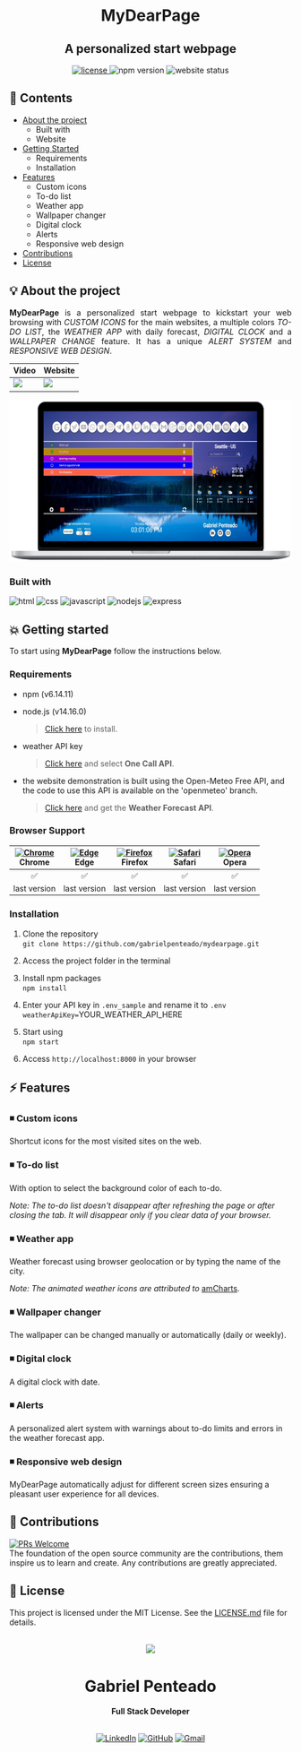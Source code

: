<h1 align="center">
   <strong>MyDearPage</strong>
</h1>

<h2 align="center">
  A personalized start webpage 
</h2>

<div align="center">

<!-- [![License](https://img.shields.io/github/license/gabrielpenteado/mydearpage?color=informational&style=flat-square)](https://github.com/gabrielpenteado/mydearpage/blob/main/LICENSE.md)
![npm-version](https://img.shields.io/static/v1?label=npm&message=v6.14.11&color=informational&style=flat-square)
![website-status](https://img.shields.io/website?down_color=red&down_message=offline&style=flat-square&up_color=008000&up_message=online&url=https%3A%2F%2Fmydearpage.netlify.app) -->

  <a href="https://github.com/gabrielpenteado/mydearpage/blob/main/LICENSE.md">
    <img src="https://img.shields.io/github/license/gabrielpenteado/mydearpage?color=informational&style=flat-square" alt="license"/>
  </a>

  <img src="https://img.shields.io/static/v1?label=npm&message=v6.14.11&color=informational&style=flat-square" alt="npm version">

  <img src="https://img.shields.io/website?down_color=red&down_message=offline&style=flat-square&up_color=008000&up_message=online&url=https%3A%2F%2Fmydearpage.netlify.app" alt="website status">

</div>

## 📑 Contents

- [About the project](#-about-the-project)
  - Built with
  - Website
- [Getting Started](#-getting-started)
  - Requirements
  - Installation
- [Features](#-features)
  - Custom icons
  - To-do list
  - Weather app
  - Wallpaper changer
  - Digital clock
  - Alerts
  - Responsive web design
- [Contributions](#-contributions)
- [License](#-license)
  <br>

## 💡 About the project

<p align="justify"> 
  <strong>MyDearPage</strong> is a personalized start webpage to kickstart your web browsing with <em>CUSTOM ICONS</em> for the main websites, a multiple colors <em>TO-DO LIST</em>, the <em>WEATHER APP</em> with daily forecast, <em>DIGITAL CLOCK</em> and a <em>WALLPAPER CHANGE</em> feature. It has a unique <em>ALERT SYSTEM</em> and <em>RESPONSIVE WEB DESIGN</em>.
</p>

<div align="center">
  <table>
    <thead>
      <tr>
        <th style="text-align: center">
          Video
        </th>
        <th style="text-align: center">
          Website
        </th>
      </tr>
    </thead>
    <tbody>
      <tr>
        <td>
          <a href="https://www.youtube.com/watch?v=HPRoGpF1nsM">
            <img src="https://img.shields.io/badge/YouTube-FF0000?style=for-the-badge&logo=youtube&logoColor=white" />
          </a>
        </td>  
        <td>
          <a href="https://mydearpage.netlify.app">
            <img src="https://img.shields.io/badge/Netlify-00C7B7?style=for-the-badge&logo=netlify&logoColor=white" />
          </a>
        </td>  
      </tr>
    </tbody>
  </table>
</div>

<p align="center">
    <img src="https://raw.githubusercontent.com/gabrielpenteado/mydearpage/main/public/assets/screenshots/mydearpage.png"> 
</p>

### Built with

![html](https://img.shields.io/badge/HTML5-E34F26?style=for-the-badge&logo=html5&logoColor=white)
![css](https://img.shields.io/badge/CSS3-1572B6?style=for-the-badge&logo=css3&logoColor=white)
![javascript](https://img.shields.io/badge/JavaScript-F7DF1E?style=for-the-badge&logo=javascript&logoColor=black)
![nodejs](https://img.shields.io/badge/Node.js-339933?style=for-the-badge&logo=nodedotjs&logoColor=white)
![express](https://img.shields.io/badge/Express.js-000000?style=for-the-badge&logo=express&logoColor=white)

<!-- ### Website
You can access the project website with all features by clicking below: -->

<!-- [![Website shields.io](https://img.shields.io/website?down_color=red&down_message=OFF&style=for-the-badge&up_color=green&up_message=ON&url=https%3A%2F%2Fmydearpage.onrender.com)](https://mydearpage.onrender.com) -->

<!-- [![netlify](https://img.shields.io/badge/Netlify-00C7B7?style=for-the-badge&logo=netlify&logoColor=white)](https://mydearpage.netlify.app/) -->

## 💥 Getting started

To start using <strong>MyDearPage</strong> follow the instructions below.

### Requirements

- npm (v6.14.11)
- node.js (v14.16.0)

  > [Click here](https://nodejs.org/en/download/) to install.

- weather API key

  > [Click here](https://openweathermap.org/api) and select **One Call API**.

- the website demonstration is built using the Open-Meteo Free API, and the code to use this API is available on the 'openmeteo' branch.
  > [Click here](https://open-meteo.com/) and get the **Weather Forecast API**.

### Browser Support

| [<img src="https://raw.githubusercontent.com/alrra/browser-logos/main/src/chrome/chrome_24x24.png" alt="Chrome" />](https://www.google.com/intl/en/chrome/)<br> Chrome | [<img src="https://raw.githubusercontent.com/alrra/browser-logos/main/src/edge/edge_24x24.png" alt="Edge" />](https://www.microsoft.com/en-us/edge)<br> Edge | [<img src="https://raw.githubusercontent.com/alrra/browser-logos/main/src/firefox/firefox_24x24.png" alt="Firefox" />](https://www.mozilla.org/en-US/firefox/new/)<br> Firefox | [<img src="https://raw.githubusercontent.com/alrra/browser-logos/main/src/safari/safari_24x24.png" alt="Safari" />](https://www.apple.com/br/safari/)<br> Safari | [<img src="https://raw.githubusercontent.com/alrra/browser-logos/main/src/opera/opera_24x24.png" alt="Opera" />](https://www.opera.com)<br> Opera |
| :--------------------------------------------------------------------------------------------------------------------------------------------------------------------: | :----------------------------------------------------------------------------------------------------------------------------------------------------------: | :----------------------------------------------------------------------------------------------------------------------------------------------------------------------------: | :--------------------------------------------------------------------------------------------------------------------------------------------------------------: | :-----------------------------------------------------------------------------------------------------------------------------------------------: |
|                                                                                   ✅                                                                                   |                                                                              ✅                                                                              |                                                                                       ✅                                                                                       |                                                                                ✅                                                                                |                                                                        ✅                                                                         |
|                                                                              last version                                                                              |                                                                         last version                                                                         |                                                                                  last version                                                                                  |                                                                           last version                                                                           |                                                                   last version                                                                    |

### Installation

1. Clone the repository<br>
   `git clone https://github.com/gabrielpenteado/mydearpage.git`

2. Access the project folder in the terminal

3. Install npm packages<br>
   `npm install`

4. Enter your API key in `.env_sample` and rename it to `.env`<br>
   `weatherApiKey=`YOUR_WEATHER_API_HERE

5. Start using<br>
   `npm start`

6. Access `http://localhost:8000` in your browser
   <br>

## ⚡ Features

### ◾ Custom icons

<p>Shortcut icons for the most visited sites on the web.</p>

### ◾ To-do list

<p>With option to select the background color of each to-do.</p>

_Note: The to-do list doesn't disappear after refreshing the page or after closing the tab. It will disappear only if you clear data of your browser._

### ◾ Weather app

<p>Weather forecast using browser geolocation or by typing the name of the city.</p>

_Note: The animated weather icons are attributed to_ [amCharts](https://www.amcharts.com/free-animated-svg-weather-icons/).

### ◾ Wallpaper changer

<p>The wallpaper can be changed manually or automatically (daily or weekly).</p>

### ◾ Digital clock

<p>A digital clock with date.</p>

### ◾ Alerts

<p>A personalized alert system with warnings about to-do limits and errors in the weather forecast app.</p>

### ◾ Responsive web design

<p>MyDearPage automatically adjust for different screen sizes ensuring a pleasant user experience for all devices.</p>

## 🤝 Contributions

[![PRs Welcome](https://img.shields.io/badge/PRs-welcome-brightgreen.svg?style=flat-square)](http://makeapullrequest.com)<br>
The foundation of the open source community are the contributions, them inspire us to learn and create. Any contributions are greatly appreciated.

## 📄 License

This project is licensed under the MIT License. See the [LICENSE.md](https://github.com/gabrielpenteado/mydearpage/blob/main/LICENSE.md) file for details.
<br>
<br>

<div align="center">
  <img src="https://images.weserv.nl/?url=avatars.githubusercontent.com/u/63300269?v=4&h=100&w=100&fit=cover&mask=circle&maxage=7d" />
  <h1>Gabriel Penteado</h1>
  <strong>Full Stack Developer</strong>
  <br/>
  <br/>

[![LinkedIn](https://img.shields.io/badge/LinkedIn-0077B5?style=for-the-badge&logo=linkedin&logoColor=white)](https://www.linkedin.com/in/gabriel-penteado)
[![GitHub](https://img.shields.io/badge/GitHub-100000?style=for-the-badge&logo=github&logoColor=white)](https://github.com/gabrielpenteado)
[![Gmail](https://img.shields.io/badge/gabripenteado@gmail.com-D14836?style=for-the-badge&logo=gmail&logoColor=white)](mailto:gabripenteado@gmail.com)
<br />
<br />

</div>
